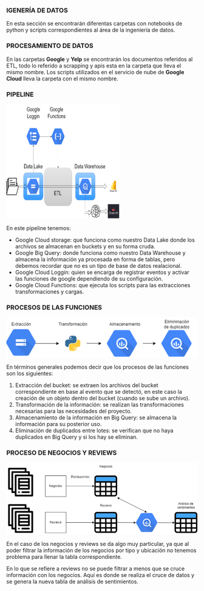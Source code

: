 ### IGENERÍA DE DATOS
En esta sección se encontrarán diferentas carpetas con notebooks de python y scripts correspondientes al área de la ingeniería de datos.

### PROCESAMIENTO DE DATOS
En las carpetas **Google** y **Yelp** se encontrarán los documentos referidos al ETL, todo lo referido a scrapping y apis esta en la carpeta que lleva el mismo nombre. Los scripts utilizados en el servicio de nube de **Google Cloud** lleva la carpeta con el mismo nombre.

### PIPELINE

<img src="/img/pipeline_mejorado.drawio.png" title="Pipeline_mejorado" alt="pipeline_mejorado" width="300" height="300"/>

En este pipeline tenemos:
- Google Cloud storage: que funciona como nuestro Data Lake donde los archivos se almacenan en buckets y en su forma cruda.
- Google Big Query: donde funciona como nuestro Data Warehouse y almacena la información ya procesada en forma de tablas, pero debemos recordar que no es un tipo de base de datos realacional.
- Google Cloud Loggin: quien se encarga de registrar eventos y activar las funciones de google dependiendo de su configuración.
- Google Cloud Functions: que ejecuta los scripts para las extracciones transformaciones y cargas.

### PROCESOS DE LAS FUNCIONES

<img src="/img/funciones.drawio.png" title="Pipeline_mejorado" alt="pipeline_mejorado" />

En términos generales podemos decir que los procesos de las funciones son los siguientes:

1) Extracción del bucket: se extraen los archivos del bucket correspondiente en base al evento que se detectó, en este caso la creación de un objeto dentro del bucket (cuando se sube un archivo).
2) Transformación de la información: se realizan las transformaciones necesarias para las necesidades del proyecto.
3) Almacenamiento de la información en Big Query: se almacena la información para su posterior uso.
4) Eliminación de duplicados entre lotes: se verifican que no haya duplicados en Big Query y si los hay se eliminan.

### PROCESO DE NEGOCIOS Y REVIEWS

<img src="/img/lotes.drawio.png" title="Lotes" alt="lotes" />

En el caso de los negocios y reviews se da algo muy particular, ya que al poder filtrar la información de los negocios por tipo y ubicación no tenemos problema para llenar la tabla correspondiente.

En lo que se refiere a reviews no se puede filtrar a menos que se cruce información con los negocios. Aquí es donde se realiza el cruce de datos y se genera la nueva tabla de análisis de sentimientos.